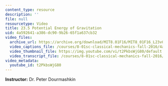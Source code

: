 ```yaml
---
content_type: resource
description: ''
file: null
resourcetype: Video
title: 23.5 Potential Energy of Gravitation
uid: 4a592641-a386-dc90-9b26-65f1a637cb32
video_files:
  archive_url: https://archive.org/download/MIT8.01F16/MIT8_01F16_L23v05_360p.mp4
  video_captions_file: /courses/8-01sc-classical-mechanics-fall-2016/4ad06ac30d435a2595bf1586cf27f2d7_t2PkbsWjG80.vtt
  video_thumbnail_file: https://img.youtube.com/vi/t2PkbsWjG80/default.jpg
  video_transcript_file: /courses/8-01sc-classical-mechanics-fall-2016/3a5ca15c7042e73a63b6851baf0dabdb_t2PkbsWjG80.pdf
video_metadata:
  youtube_id: t2PkbsWjG80
---
```


**Instructor:** Dr. Peter Dourmashkin